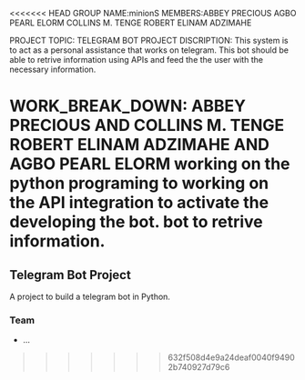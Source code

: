 <<<<<<< HEAD
						GROUP NAME:minionS
MEMBERS:ABBEY PRECIOUS
	AGBO PEARL ELORM
	COLLINS M. TENGE
	ROBERT ELINAM ADZIMAHE
					
PROJECT TOPIC: TELEGRAM BOT
PROJECT DISCRIPTION:
	This system is to act as a personal assistance that works on telegram.
	This bot should be able to retrive information using APIs and feed the
	the user with the necessary information.

WORK_BREAK_DOWN:
	ABBEY PRECIOUS AND COLLINS M. TENGE				ROBERT ELINAM ADZIMAHE AND AGBO PEARL ELORM
	working on the python programing to 				working on the API integration to activate the
	developing the bot.						bot to retrive information.					 
=======
## Telegram Bot Project

A project to build a telegram bot in Python.

### Team

* ...
>>>>>>> 632f508d4e9a24deaf0040f94902b740927d79c6
